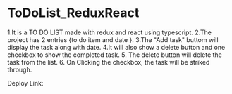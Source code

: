 # ToDoList_ReduxReact
1.It is a TO DO LIST made with redux and react using typescript.
2.The project has 2 entries {to do item and date }.
3.The "Add task" buttom will display the task along with date.
4.It will also show a delete button and one checkbox to show the completed task.
5. The delete button will delete the task from the list.
6. On Clicking the checkbox, the task will be striked through.

Deploy Link: 

